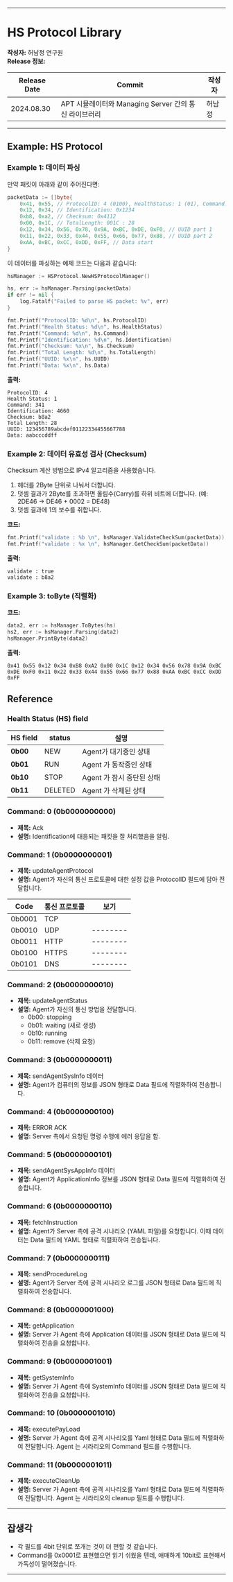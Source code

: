 
---

# HS Protocol Library

**작성자:** 허남정 연구원  
**Release 정보:**

| Release Date | Commit                                   | 작성자 |
|--------------|------------------------------------------|--------|
| 2024.08.30   | APT 시뮬레이터와 Managing Server 간의 통신 라이브러리 | 허남정 |

---

## Example: HS Protocol

### Example 1: 데이터 파싱

만약 패킷이 아래와 같이 주어진다면:

```go
packetData := []byte{
    0x41, 0x55, // ProtocolID: 4 (0100), HealthStatus: 1 (01), Command: 341 (0101010101)
    0x12, 0x34, // Identification: 0x1234
    0xb8, 0xa2, // Checksum: 0x4112
    0x00, 0x1C, // TotalLength: 001C : 28
    0x12, 0x34, 0x56, 0x78, 0x9A, 0xBC, 0xDE, 0xF0, // UUID part 1
    0x11, 0x22, 0x33, 0x44, 0x55, 0x66, 0x77, 0x88, // UUID part 2
    0xAA, 0xBC, 0xCC, 0xDD, 0xFF, // Data start
}
```

이 데이터를 파싱하는 예제 코드는 다음과 같습니다:

```go
hsManager := HSProtocol.NewHSProtocolManager()

hs, err := hsManager.Parsing(packetData)
if err != nil {
    log.Fatalf("Failed to parse HS packet: %v", err)
}

fmt.Printf("ProtocolID: %d\n", hs.ProtocolID)
fmt.Printf("Health Status: %d\n", hs.HealthStatus)
fmt.Printf("Command: %d\n", hs.Command)
fmt.Printf("Identification: %d\n", hs.Identification)
fmt.Printf("Checksum: %x\n", hs.Checksum)
fmt.Printf("Total Length: %d\n", hs.TotalLength)
fmt.Printf("UUID: %x\n", hs.UUID)
fmt.Printf("Data: %x\n", hs.Data)
```

**출력:**

```shell
ProtocolID: 4
Health Status: 1
Command: 341
Identification: 4660
Checksum: b8a2
Total Length: 28
UUID: 123456789abcdef01122334455667788
Data: aabcccddff
```

### Example 2: 데이터 유효성 검사 (Checksum)

Checksum 계산 방법으로 IPv4 알고리즘을 사용했습니다.
1. 헤더를 2Byte 단위로 나눠서 더합니다.
2. 덧셈 결과가 2Byte를 초과하면 올림수(Carry)를 하위 비트에 더합니다. (예: 2DE46 -> DE46 + 0002 = DE48)
3. 덧셈 결과에 1의 보수를 취합니다.

**코드:**

```go
fmt.Printf("validate : %b \n", hsManager.ValidateCheckSum(packetData))
fmt.Printf("validate : %x \n", hsManager.GetCheckSum(packetData))
```

**출력:**

```shell
validate : true 
validate : b8a2
```

### Example 3: toByte (직렬화)

**코드:**

```go
data2, err := hsManager.ToBytes(hs)
hs2, err := hsManager.Parsing(data2)
hsManager.PrintByte(data2)
```

**출력:**

```shell
0x41 0x55 0x12 0x34 0xB8 0xA2 0x00 0x1C 0x12 0x34 0x56 0x78 0x9A 0xBC 0xDE 0xF0 0x11 0x22 0x33 0x44 0x55 0x66 0x77 0x88 0xAA 0xBC 0xCC 0xDD 0xFF
```

## Reference
### Health Status (HS) field
| HS field | status | 설명                |
|----------|--------|-------------------|
| **0b00**   | NEW    | Agent가 대기중인 상태    |
| **0b01**     | RUN    | Agent 가 동작중인 상태   
| **0b10**     | STOP   | Agent 가 잠시 중단된 상태 |
| **0b11**     | DELETED | Agent 가 삭제된 상태    | 



### Command: 0 (0b0000000000)
- **제목:** Ack
- **설명:** Identification에 대응되는 패킷을 잘 처리했음을 알림.

### Command: 1 (0b0000000001)
- **제목:** updateAgentProtocol
- **설명:** Agent가 자신의 통신 프로토콜에 대한 설정 값을 ProtocolID 필드에 담아 전달합니다.

| Code   | 통신 프로토콜 | 보기       |
  |--------|---------|----------|
| 0b0001 | TCP     |          |
| 0b0010 | UDP     | -------- |
| 0b0011 | HTTP    | -------- |
| 0b0100 | HTTPS   | -------- |
| 0b0101 | DNS     | -------- |

### Command: 2 (0b0000000010)
- **제목:** updateAgentStatus
- **설명:** Agent가 자신의 통신 방법을 전달합니다.
    - 0b00: stopping
    - 0b01: waiting (새로 생성)
    - 0b10: running
    - 0b11: remove (삭제 요청)

### Command: 3 (0b0000000011) 
- **제목:** sendAgentSysInfo 데이터
- **설명:** Agent가 컴퓨터의 정보를 JSON 형태로 Data 필드에 직렬화하여 전송합니다.

### Command: 4 (0b0000000100)
- **제목:** ERROR ACK
- **설명:** Server 측에서 요청된 명령 수행에 에러 응답을 함. 

### Command: 5 (0b0000000101)
- **제목:** sendAgentSysAppInfo 데이터
- **설명:** Agent가 ApplicationInfo 정보를 JSON 형태로 Data 필드에 직렬화하여 전송합니다.

### Command: 6 (0b0000000110)
- **제목:** fetchInstruction
- **설명:** Agent가 Server 측에 공격 시나리오 (YAML 파일)를 요청합니다. 이때 데이터는 Data 필드에 YAML 형태로 직렬화하여 전송됩니다.

### Command: 7 (0b0000000111)
- **제목:** sendProcedureLog
- **설명:** Agent가 Server 측에 공격 시나리오 로그를 JSON 형태로 Data 필드에 직렬화하여 전송합니다.

### Command: 8 (0b0000001000)
- **제목:** getApplication
- **설명:** Server 가 Agent 측에 Application 데이터를 JSON 형태로 Data 필드에 직렬화하여 전송을 요청합니다.

### Command: 9 (0b0000001001)
- **제목:** getSystemInfo
- **설명:** Server 가 Agent 측에 SystemInfo 데이터를 JSON 형태로 Data 필드에 직렬화하여 전송을 요청합니다.

### Command: 10 (0b0000001010)
- **제목:** executePayLoad
- **설명:** Server 가 Agent 측에 공격 시나리오를 Yaml 형태로 Data 필드에 직렬화하여 전달합니다. Agent 는 시라리오의 Command 필드를 수행합니다.

### Command: 11 (0b0000001011)
- **제목:** executeCleanUp
- **설명:** Server 가 Agent 측에 공격 시나리오를 Yaml 형태로 Data 필드에 직렬화하여 전달합니다. Agent 는 시라리오의 cleanup 필드를 수행합니다.

---

## 잡생각
- 각 필드를 4bit 단위로 쪼개는 것이 더 편할 것 같습니다.
- Command를 0x0001로 표현했으면 읽기 쉬웠을 텐데, 애매하게 10bit로 표현해서 가독성이 떨어졌습니다.

---